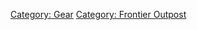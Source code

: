 [Category: Gear](Category:_Gear "wikilink") [Category: Frontier
Outpost](Category:_Frontier_Outpost "wikilink")
